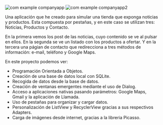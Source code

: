 ![com example companyapp](https://user-images.githubusercontent.com/49367885/72279630-d3563e80-3636-11ea-800e-e5f18975650e.jpg) ![com example companyapp2](https://user-images.githubusercontent.com/49367885/72279647-dea96a00-3636-11ea-8756-62761a9ad3d5.jpg)



Una aplicación que he creado para simular una tienda que exponga noticias y productos.
Esta compuesta por pestañas, y en este caso se utilizan tres: Noticias, Productos y Contacto.

En la primera vemos los post de las noticias, cuyo contenido se ve al pulsar en ellos.
En la segunda se ve un listado con los productos a ofertar.
Y en la tercera una págian de contacto que redirecciona a tres métodos de información: e-mail, teléfono y Google Maps.

En este proyecto podemos ver:

- Programación Orientada a Objetos.
- Creación de una base de datos local con SQLite.
- Recogida de datos desde la base de datos.
- Creación de ventanas emergentes mediante el uso de Dialog.
- Acceso a aplicaciones nativas pasando parámetros: Google Maps, Gmail y la aplicación de Llamada.
- Uso de pestañas para organizar y cargar datos.
- Personalización de ListView y RecyclerView gracias a sus respectivos Adapters.
- Carga de imágenes desde internet, gracias a la libreria Picasso.
